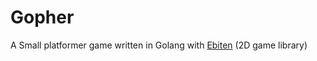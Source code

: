# Gopher

A Small platformer game written in Golang with [Ebiten](https://github.com/hajimehoshi/ebiten) (2D game library)
